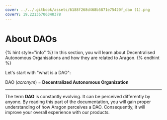 ```yaml
---
cover: ../../.gitbook/assets/6188f268d468b5871e75420f_dao (1).png
coverY: 19.22135706340378
---
```


# About DAOs

{% hint style="info" %}
In this section, you will learn about Decentralised Autonomous Organisations and how they are related to Aragon.&#x20;
{% endhint %}



Let's start with "what is a DAO":

DAO (_acronym_) = **Decentralized Autonomous Organization**

****

The term **DAO** is constantly evolving. It can be perceived differently by anyone. By reading this part of the documentation, you will gain proper understanding of how Aragon perceives a DAO. Consequently, it will improve your overall experience with our products.

